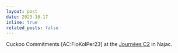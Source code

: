 ```yaml
---
layout: post
date: 2023-10-17
inline: true
related_posts: false
---
```


Cuckoo Commitments [AC:FioKolPer23] at the <a href="https://indico.math.cnrs.fr/event/9364/">Journées C2</a> in Najac.
